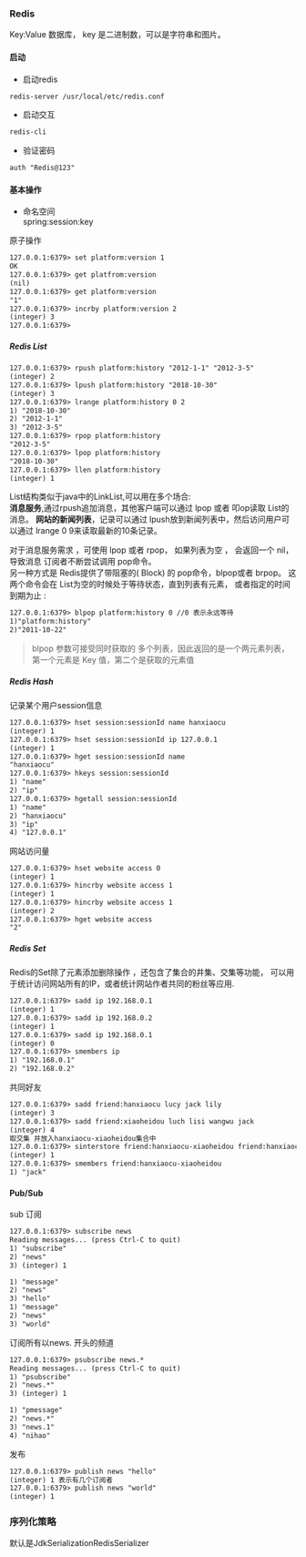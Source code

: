 ### Redis
Key:Value 数据库， key 是二进制数，可以是字符串和图片。
#### 启动
- 启动redis  
 ```html
 redis-server /usr/local/etc/redis.conf
 ```
- 启动交互
```html
redis-cli
```
- 验证密码
```html
auth "Redis@123"
```


#### 基本操作
- 命名空间  
    spring:session:key  

原子操作
```html
127.0.0.1:6379> set platform:version 1
OK
127.0.0.1:6379> get platfrom:version
(nil)
127.0.0.1:6379> get platform:version
"1"
127.0.0.1:6379> incrby platform:version 2
(integer) 3
127.0.0.1:6379>
```

##### Redis List
```html
127.0.0.1:6379> rpush platform:history "2012-1-1" "2012-3-5"
(integer) 2
127.0.0.1:6379> lpush platform:history "2018-10-30"
(integer) 3
127.0.0.1:6379> lrange platform:history 0 2
1) "2018-10-30"
2) "2012-1-1"
3) "2012-3-5"
127.0.0.1:6379> rpop platform:history
"2012-3-5"
127.0.0.1:6379> lpop platform:history
"2018-10-30"
127.0.0.1:6379> llen platform:history
(integer) 1
```
List结构类似于java中的LinkList,可以用在多个场合:  
**消息服务**,通过rpush追加消息，其他客户端可以通过 lpop 或者 叩op读取 List的消息。 
**网站的新闻列表**，记录可以通过 lpush放到新闻列表中，然后访问用户可以通过 lrange 0 9来读取最新的10条记录。

对于消息服务需求 ，可使用 lpop 或者 rpop， 如果列表为空 ， 会返回一个 nil，导致消息 订阅者不断尝试调用 pop命令。   
另一种方式是 Redis提供了带阻塞的( Block) 的 pop命令，blpop或者 brpop。
这两个命令会在 List为空的时候处于等待状态，直到列表有元素， 或者指定的时间到期为止 :
```html
127.0.0.1:6379> blpop platform:history 0 //0 表示永远等待
1)"platform:history"
2)"2011-10-22"
```
> blpop 参数可接受同时获取的 多个列表，因此返回的是一个两元素列表，第一个元素是
  Key 值，第二个是获取的元素值 


##### Redis Hash
记录某个用户session信息
```html
127.0.0.1:6379> hset session:sessionId name hanxiaocu
(integer) 1
127.0.0.1:6379> hset session:sessionId ip 127.0.0.1
(integer) 1
127.0.0.1:6379> hget session:sessionId name
"hanxiaocu"
127.0.0.1:6379> hkeys session:sessionId
1) "name"
2) "ip"
127.0.0.1:6379> hgetall session:sessionId
1) "name"
2) "hanxiaocu"
3) "ip"
4) "127.0.0.1"
```
网站访问量
```html
127.0.0.1:6379> hset website access 0
(integer) 1
127.0.0.1:6379> hincrby website access 1
(integer) 1
127.0.0.1:6379> hincrby website access 1
(integer) 2
127.0.0.1:6379> hget website access
"2"
```
##### Redis Set
Redis的Set除了元素添加删除操作 ，还包含了集合的井集、交集等功能，
可以用于统计访问网站所有的IP，或者统计网站作者共同的粉丝等应用.
```html
127.0.0.1:6379> sadd ip 192.168.0.1
(integer) 1
127.0.0.1:6379> sadd ip 192.168.0.2
(integer) 1
127.0.0.1:6379> sadd ip 192.168.0.1
(integer) 0
127.0.0.1:6379> smembers ip
1) "192.168.0.1"
2) "192.168.0.2"
```
共同好友
```html
127.0.0.1:6379> sadd friend:hanxiaocu lucy jack lily
(integer) 3
127.0.0.1:6379> sadd friend:xiaoheidou luch lisi wangwu jack
(integer) 4
取交集 并放入hanxiaocu-xiaoheidou集合中  
127.0.0.1:6379> sinterstore friend:hanxiaocu-xiaoheidou friend:hanxiaocu friend:xiaoheidou
(integer) 1
127.0.0.1:6379> smembers friend:hanxiaocu-xiaoheidou
1) "jack"
```

#### Pub/Sub
sub 订阅
```html
127.0.0.1:6379> subscribe news
Reading messages... (press Ctrl-C to quit)
1) "subscribe"
2) "news"
3) (integer) 1

1) "message"
2) "news"
3) "hello"
1) "message"
2) "news"
3) "world"
```
订阅所有以news. 开头的频道
```html
127.0.0.1:6379> psubscribe news.*
Reading messages... (press Ctrl-C to quit)
1) "psubscribe"
2) "news.*"
3) (integer) 1

1) "pmessage"
2) "news.*"
3) "news.1"
4) "nihao"
```
发布
```html
127.0.0.1:6379> publish news "hello"
(integer) 1 表示有几个订阅者
127.0.0.1:6379> publish news "world"
(integer) 1
```


### 序列化策略
默认是JdkSerializationRedisSerializer




